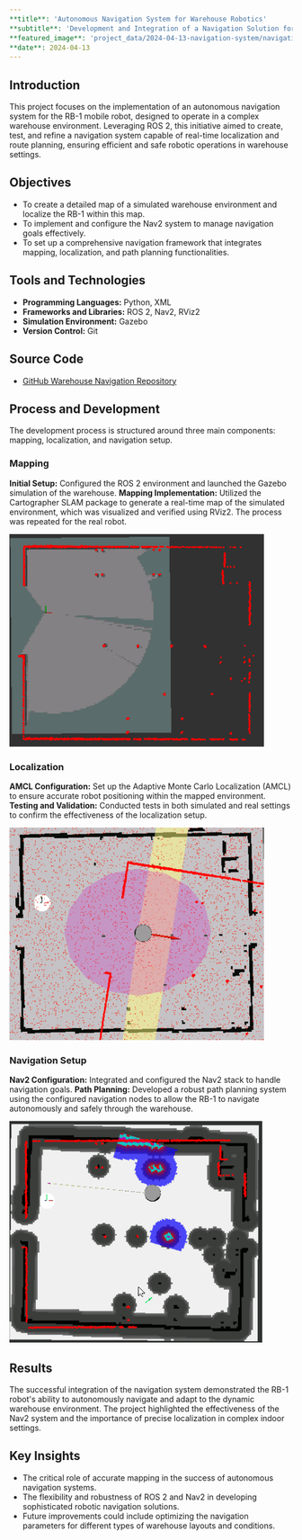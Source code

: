 ```yaml
---
**title**: 'Autonomous Navigation System for Warehouse Robotics'
**subtitle**: 'Development and Integration of a Navigation Solution for the RB-1 Mobile Robot in a Warehouse Environment'
**featured_image**: 'project_data/2024-04-13-navigation-system/navigation.gif'
**date**: 2024-04-13
---
```


## Introduction
This project focuses on the implementation of an autonomous navigation system for the RB-1 mobile robot, designed to operate in a complex warehouse environment. Leveraging ROS 2, this initiative aimed to create, test, and refine a navigation system capable of real-time localization and route planning, ensuring efficient and safe robotic operations in warehouse settings.

## Objectives
- To create a detailed map of a simulated warehouse environment and localize the RB-1 within this map.
- To implement and configure the Nav2 system to manage navigation goals effectively.
- To set up a comprehensive navigation framework that integrates mapping, localization, and path planning functionalities.

## Tools and Technologies
- **Programming Languages:** Python, XML
- **Frameworks and Libraries:** ROS 2, Nav2, RViz2
- **Simulation Environment:** Gazebo
- **Version Control:** Git

## Source Code
- [GitHub Warehouse Navigation Repository](https://github.com/MiguelSolisSegura/warehouse_project)

## Process and Development
The development process is structured around three main components: mapping, localization, and navigation setup.

### Mapping
**Initial Setup:** Configured the ROS 2 environment and launched the Gazebo simulation of the warehouse.
**Mapping Implementation:** Utilized the Cartographer SLAM package to generate a real-time map of the simulated environment, which was visualized and verified using RViz2. The process was repeated for the real robot.

![Navigation System Visualization](/project_data/2024-04-13-navigation-system/mapping.gif)

### Localization
**AMCL Configuration:** Set up the Adaptive Monte Carlo Localization (AMCL) to ensure accurate robot positioning within the mapped environment.
**Testing and Validation:** Conducted tests in both simulated and real settings to confirm the effectiveness of the localization setup.

![Navigation System Visualization](/project_data/2024-04-13-navigation-system/localization.gif)

### Navigation Setup
**Nav2 Configuration:** Integrated and configured the Nav2 stack to handle navigation goals.
**Path Planning:** Developed a robust path planning system using the configured navigation nodes to allow the RB-1 to navigate autonomously and safely through the warehouse.

![Navigation System Visualization](/project_data/2024-04-13-navigation-system/navigation.gif)

## Results
The successful integration of the navigation system demonstrated the RB-1 robot's ability to autonomously navigate and adapt to the dynamic warehouse environment. The project highlighted the effectiveness of the Nav2 system and the importance of precise localization in complex indoor settings.

## Key Insights
- The critical role of accurate mapping in the success of autonomous navigation systems.
- The flexibility and robustness of ROS 2 and Nav2 in developing sophisticated robotic navigation solutions.
- Future improvements could include optimizing the navigation parameters for different types of warehouse layouts and conditions.


